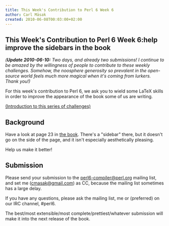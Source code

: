 ```yaml
---
title: This Week's Contribution to Perl 6 Week 6
author: Carl Mäsak
created: 2010-06-08T00:03:00+02:00
---
```

## This Week's Contribution to Perl 6 Week 6:help improve the sidebars in the book

*(**Update 2010-06-10:** Two days, and already two submissions! I continue to be amazed by the willingness of people to contribute to these weekly challenges. Somehow, the noosphere generosity so prevalent in the open-source world feels much more magical when it's coming from lurkers. Thank you!)*

For this week's contribution to Perl 6, we ask you to wield some LaTeX skills in order to improve the appearance of the book some of us are writing.

[(Introduction to this series of challenges)](http://perlgeek.de/blog-en/perl-6/contribute-now-announce.html)

## Background

Have a look at page 23 in [the book](http://cloud.github.com/downloads/perl6/book/book-2010-04.pdf). There's a "sidebar" there, but it doesn't go on the side of the page, and it isn't especially aesthetically pleasing.

Help us make it better!

## Submission

Please send your submission to the perl6-compiler@perl.org mailing list, and set me (cmasak@gmail.com) as CC, because the mailing list sometimes has a large delay.

If you have any questions, please ask the mailing list, me or (preferred) on our IRC channel, #perl6.

The best/most extensible/most complete/prettiest/whatever submission will make it into the next release of the book.


